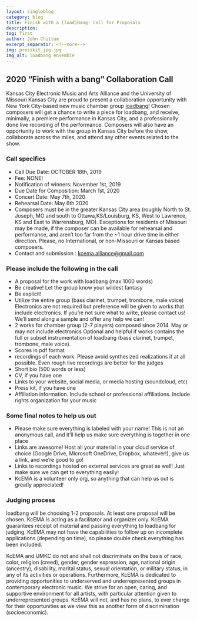 ```yaml
---
layout: singleblog
category: blog
title: Finish with a (load)Bang! Call for Proposals
description: 
tag: first
author: John Chittum
excerpt_separator: <!--more-->
img: presskit_jpg.jpg
img_alt: loadbang ensemble
---
```

## 2020 “Finish with a bang” Collaboration Call

Kansas City Electronic Music and Arts Alliance and the University of Missouri Kansas City are proud to present a collaboration opportunity with New York City-based new music chamber group [loadbang](https://www.loadbang.com/)! Chosen composers will get a chance to write a piece for loadbang, and receive, minimally, a premiere performance in Kansas City, and a professionally done live recording of the performance. Composers will also have an opportunity to work with the group in Kansas City before the show, collaborate across the miles, and attend any other events related to the show.

### Call specifics

* Call Due Date: OCTOBER 18th, 2019
* Fee: NONE!
* Notification of winners: November 1st, 2019
* Due Date for Composition: March 1st, 2020
* Concert Date: May 7th, 2020
* Rehearsal Date: May 6th 2020
* Composers must be in the greater Kansas City area (roughly North to St. Joseph, MO and south to Ottawa,KS/Louisburg, KS, West to Lawrence, KS and East to Warrensburg, MO). Exceptions for residents of Missouri may be made, if the composer can be available for rehearsal and performance, and aren’t too far from the ~1 hour drive time in either direction. Please, no International, or non-Missouri or Kansas based composers.
* Contact and submission : kcema.alliance@gmail.com


### Please include the following in the call
* A proposal for the work with loadbang (max 1000 words)
* Be creative! Let the group know your wildest fantasy
* Be explicit! 
* Utilize the entire group (bass clarinet, trumpet, trombone, male voice) Electronics are not required but preference will be given to works that include electronics. If you’re not sure what to write, please contact us! We’ll send along a sample and offer any help we can!
* 2 works for chamber group (2-7 players) composed since 2014. May or may not include electronics Optional and helpful if works contains the full or subset instrumentation of loadbang (bass clarinet, trumpet, trombone, male voice). 
* Scores in pdf format
* recordings of each work. Please avoid synthesized realizations if at all possible. Even rough live recordings are better for the judges
* Short bio (500 words or less)
* CV, if you have one
* Links to your website, social media, or media hosting (soundcloud, etc)
* Press kit, if you have one
* Affiliation information. Include school or professional affiliations. Include rights organization for your music

### Some final notes to help us out

* Please make sure everything is labeled with your name! This is not an anonymous call, and it’ll help us make sure everything is together in one place
* Links are awesome! Host all your material in your cloud service of choice (Google Drive, Microsoft OneDrive, Dropbox, whatever!), give us a link, and we’re good to go!
* Links to recordings hosted on external services are great as well! Just make sure we can get to everything easily!
* KcEMA is a volunteer only org, so anything that can help us out is greatly appreciated!

### Judging process

loadbang will be choosing 1-2 proposals. At least one proposal will be chosen. KcEMA is acting as a facilitator and organizer only. KcEMA guarantees receipt of material and passing everything to loadbang for judging. KcEMA may not have the capabilities to follow up on incomplete applications (depending on time), so please double check everything has been included. 

KcEMA and UMKC do not and shall not discriminate on the basis of race, color, religion (creed), gender, gender expression, age, national origin (ancestry), disability, marital status, sexual orientation, or military status, in any of its activities or operations. Furthermore, KcEMA is dedicated to providing opportunities to underserved and underrepresented groups in contemporary electronic music. We strive for an open, caring, and supportive environment for all artists, with particular attention given to underrepresented groups. KcEMA will not, and has no plans, to ever charge for their opportunities as we view this as another form of discrimination (socioeconomic).
